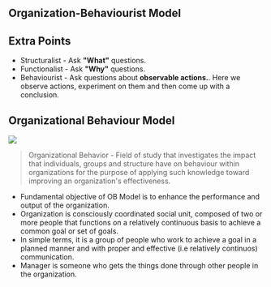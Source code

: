 

## Organization-Behaviourist Model

## Extra Points

- Structuralist - Ask **"What"** questions.
- Functionalist - Ask **"Why"** questions.
- Behaviourist - Ask questions about **observable actions.**. Here we observe actions, experiment on them and then come up with a conclusion.

## Organizational Behaviour Model

![](/assets/images/2021-09-05-20-02-18.png)

> Organizational Behavior - Field of study that investigates the impact that individuals, groups and structure have on behaviour within organizations for the purpose of applying such knowledge toward improving an organization's effectiveness.

- Fundamental objective of OB Model is to enhance the performance and output of the organization.
- Organization is consciously coordinated social unit, composed of two or more people that functions on a relatively continuous basis to achieve a common goal or set of goals.
- In simple terms, it is a group of people who work to achieve a goal in a planned manner and with proper and effective (i.e relatively continuos) communication.
- Manager is someone who gets the things done through other people in the organization.

